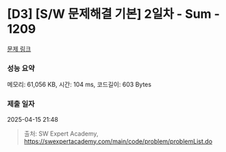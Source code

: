 # [D3] [S/W 문제해결 기본] 2일차 - Sum - 1209 

[문제 링크](https://swexpertacademy.com/main/code/problem/problemDetail.do?contestProbId=AV13_BWKACUCFAYh) 

### 성능 요약

메모리: 61,056 KB, 시간: 104 ms, 코드길이: 603 Bytes

### 제출 일자

2025-04-15 21:48



> 출처: SW Expert Academy, https://swexpertacademy.com/main/code/problem/problemList.do